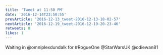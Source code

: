```yaml
---
title: 'Tweet at 11:50 PM'
date: '2016-12-14T23:50:55'
prevArticle: '2016-12-13_tweet-2016-12-13-18-02-57'
nextArticle: '2016-12-19_tweet-2016-12-19-20-23-46'
retweets: 0
likes: 1
---
```

Waiting in @omniplexdundalk for #RogueOne @StarWarsUK @odiewan81